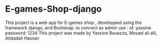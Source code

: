 # E-games-Shop-django
This project is a web app for E-games shop , developped using the framework django, and Bootstrap.
to connect as admin use :
id: yassine
password: 1234
This project was made by Yassine Bouazza, Mouad ali alil, Aitdadali Hassan
